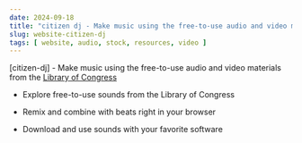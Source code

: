 ```yaml
---
date: 2024-09-18
title: "citizen dj - Make music using the free-to-use audio and video materials"
slug: website-citizen-dj
tags: [ website, audio, stock, resources, video ]
---
```




[citizen-dj] - Make music using the free-to-use audio and video materials from the [Library of Congress][2]

* Explore free-to-use sounds from the Library of Congress
* Remix and combine with beats right in your browser
* Download and use sounds with your favorite software



  [1]: https://citizen-dj.labs.loc.gov/
  [2]: https://www.loc.gov/
